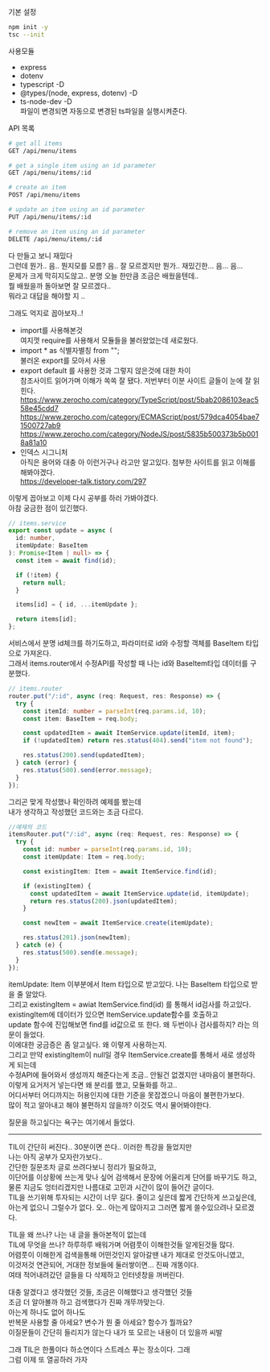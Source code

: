 기본 설정
```bash
npm init -y
tsc --init
```

사용모듈
- express
- dotenv
- typescript -D
- @types/(node, express, dotenv) -D
- ts-node-dev -D  
  파일이 변경되면 자동으로 변경된 ts파일을 실행시켜준다.

  
API 목록
```bash
# get all items
GET /api/menu/items

# get a single item using an id parameter
GET /api/menu/items/:id

# create an item
POST /api/menu/items

# update an item using an id parameter
PUT /api/menu/items/:id

# remove an item using an id parameter
DELETE /api/menu/items/:id
```

다 만들고 보니 재밌다  
그런데 뭔가.. 음.. 뭔지모를 모름? 음.. 잘 모르겠지만 뭔가.. 재밌긴한... 음... 음...  
문제가 크게 막히지도않고.. 분명 오늘 한만큼 조금은 배웠을텐데..  
뭘 배웠을까 돌아보면 잘 모르겠다..  
뭐라고 대답을 해야할 지 ..  
  
그래도 억지로 꼽아보자..!
- import를 사용해본것  
  여지껏 require를 사용해서 모듈들을 불러왔었는데 새로웠다.
- import * as 식별자별칭 from "";  
  불러온 export를 모아서 사용
- export default 를 사용한 것과 그렇지 않은것에 대한 차이  
  참조사이트 읽어가며 이해가 쏙쏙 잘 됐다. 저번부터 이분 사이트 글들이 눈에 잘 읽힌다.  
  https://www.zerocho.com/category/TypeScript/post/5bab2086103eac558e45cdd7  
  https://www.zerocho.com/category/ECMAScript/post/579dca4054bae71500727ab9  
  https://www.zerocho.com/category/NodeJS/post/5835b500373b5b0018a81a10  
- 인덱스 시그니처  
  아직은 용어와 대충 아 이런거구나 라고만 알고있다. 첨부한 사이트를 읽고 이해를 해봐야겠다.  
  https://developer-talk.tistory.com/297

이렇게 꼽아보고 이제 다시 공부를 하러 가봐야겠다.  
아참 궁금한 점이 있긴했다.  

```typescript
// items.service
export const update = async (
  id: number,
  itemUpdate: BaseItem
): Promise<Item | null> => {
  const item = await find(id);

  if (!item) {
    return null;
  }

  items[id] = { id, ...itemUpdate };

  return items[id];
};
```
서비스에서 분명 id체크를 하기도하고, 파라미터로 id와 수정할 객체를 BaseItem 타입으로 가져온다.  
그래서 items.router에서 수정API를 작성할 때 나는 id와 BaseItem타입 데이터를 구분했다.
```typescript
// items.router
router.put("/:id", async (req: Request, res: Response) => {
  try {
    const itemId: number = parseInt(req.params.id, 10);
    const item: BaseItem = req.body;

    const updatedItem = await ItemService.update(itemId, item);
    if (!updatedItem) return res.status(404).send("item not found");

    res.status(200).send(updatedItem);
  } catch (error) {
    res.status(500).send(error.message);
  }
});
```
그리곤 맞게 작성했나 확인하려 예제를 봤는데  
내가 생각하고 작성했던 코드와는 조금 다르다.
```typescript
//예제의 코드
itemsRouter.put("/:id", async (req: Request, res: Response) => {
  try {
    const id: number = parseInt(req.params.id, 10);
    const itemUpdate: Item = req.body;

    const existingItem: Item = await ItemService.find(id);

    if (existingItem) {
      const updatedItem = await ItemService.update(id, itemUpdate);
      return res.status(200).json(updatedItem);
    }

    const newItem = await ItemService.create(itemUpdate);

    res.status(201).json(newItem);
  } catch (e) {
    res.status(500).send(e.message);
  }
});
```
itemUpdate: Item 이부분에서 Item 타입으로 받고있다. 나는 BaseItem 타입으로 받을 줄 알았다.  
그리고 existingItem = awiat ItemService.find(id) 를 통해서 id검사를 하고있다.  
existingItem에 데이터가 있으면 ItemService.update함수를 호출하고  
update 함수에 진입해보면 find를 id값으로 또 한다. 왜 두번이나 검사를하지? 라는 의문이 들었다.  
이에대한 궁금증은 좀 알고싶다. 왜 이렇게 사용하는지.  
그리고 만약 existingItem이 null일 경우 ItemService.create를 통해서 새로 생성하게 되는데  
수정API에 들어와서 생성까지 해준다는게 조금.. 안될건 없겠지만 내마음이 불편하다.  
이렇게 요거저거 넣는다면 왜 분리를 했고, 모듈화를 하고..  
어디서부터 어디까지는 허용인지에 대한 기준을 못잡겠으니 마음이 불편한가보다.  
많이 적고 알아내고 해야 불편하지 않을까? 이것도 역시 물어봐야한다.  
  
질문을 하고싶다는 욕구는 여기에서 들었다.  
  
  ***
TIL이 간단히 써진다.. 30분이면 쓴다.. 이러한 특강을 들었지만  
나는 아직 공부가 모자란가보다..  
간단한 질문조차 글로 쓰려다보니 정리가 필요하고,  
이단어를 이상황에 쓰는게 맞나 싶어 검색해서 문장에 어울리게 단어를 바꾸기도 하고,  
물론 지금도 엉터리겠지만 나름대로 고민과 시간이 많이 들어간 글이다.  
TIL을 쓰기위해 투자되는 시간이 너무 길다. 줄이고 싶은데 짧게 간단하게 쓰고싶은데,  
아는게 없으니 그럴수가 없다. 오.. 아는게 많아지고 그러면 짧게 쓸수있으려나 모르겠다.  
  
TIL을 왜 쓰나? 나는 내 글을 돌아본적이 없는데  
TIL에 무엇을 쓰나? 하루하루 배워가며 어렴풋이 이해한것들 알게된것들 많다.  
어렴풋이 이해한게 검색을통해 어떤것인지 알아갈땐 내가 제대로 안것도아니였고,  
이것저것 연관되어, 거대한 정보들에 둘러쌓이면... 진짜 개똥이다.  
여태 적어내려갔던 글들을 다 삭제하고 인터넷창을 꺼버린다.  
  
대충 알겠다고 생각했던 것들, 조금은 이해했다고 생각했던 것들  
조금 더 알아볼까 하고 검색했다가 진짜 개뚜까맞는다.  
아는게 하나도 없어 하나도  
반복문 사용할 줄 아세요? 변수가 뭔 줄 아세요? 함수가 뭘까요?  
이질문들이 간단히 들리지가 않는다 내가 또 모르는 내용이 더 있을까 씨발
  
그래 TIL은 한풀이다 하소연이다 스트레스 푸는 장소이다. 그래  
그럼 이제 또 열공하러 가자